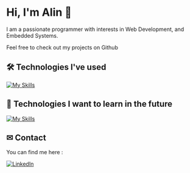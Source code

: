 # Hi, I'm Alin 👋

I am a passionate programmer with interests in Web Development, and Embedded Systems.

Feel free to check out my projects on Github

## 🛠 Technologies I've used

[![My Skills](https://skillicons.dev/icons?i=cpp,c,java,python,arduino,js,ts,jquery,html,css,tailwindcss,bootstrap,react,redux,bash,git,postman,nodejs,express,mongo,postgresql,nextjs)](https://skillicons.dev)

## 🧠 Technologies I want to learn in the future

[![My Skills](https://skillicons.dev/icons?i=angular,spring)](https://skillicons.dev)

## ✉ Contact
You can find me here : 

[![LinkedIn](https://img.shields.io/badge/LinkedIn-%231877F2.svg?logo=LinkedIn&logoColor=white)](https://www.linkedin.com/in/alin-olteanu/)




